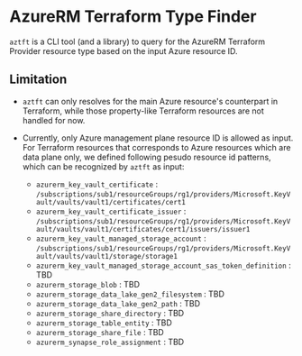 # AzureRM Terraform Type Finder

`aztft` is a CLI tool (and a library) to query for the AzureRM Terraform Provider resource type based on the input Azure resource ID.

## Limitation

- `aztft` can only resolves for the main Azure resource's counterpart in Terraform, while those property-like Terraform resources are not handled for now.

- Currently, only Azure management plane resource ID is allowed as input. For Terraform resources that corresponds to Azure resources which are data plane only, we defined following pesudo resource id patterns, which can be recognized by `aztft` as input:

    - `azurerm_key_vault_certificate`                                  : `/subscriptions/sub1/resourceGroups/rg1/providers/Microsoft.KeyVault/vaults/vault1/certificates/cert1`
	- `azurerm_key_vault_certificate_issuer`                           : `/subscriptions/sub1/resourceGroups/rg1/providers/Microsoft.KeyVault/vaults/vault1/certificates/cert1/issuers/issuer1`
	- `azurerm_key_vault_managed_storage_account`                      : `/subscriptions/sub1/resourceGroups/rg1/providers/Microsoft.KeyVault/vaults/vault1/storage/storage1`
	- `azurerm_key_vault_managed_storage_account_sas_token_definition` : TBD
	- `azurerm_storage_blob`                                           : TBD
	- `azurerm_storage_data_lake_gen2_filesystem`                      : TBD
	- `azurerm_storage_data_lake_gen2_path`                            : TBD
	- `azurerm_storage_share_directory`                                : TBD
	- `azurerm_storage_table_entity`                                   : TBD
	- `azurerm_storage_share_file`                                     : TBD
	- `azurerm_synapse_role_assignment`                                : TBD
